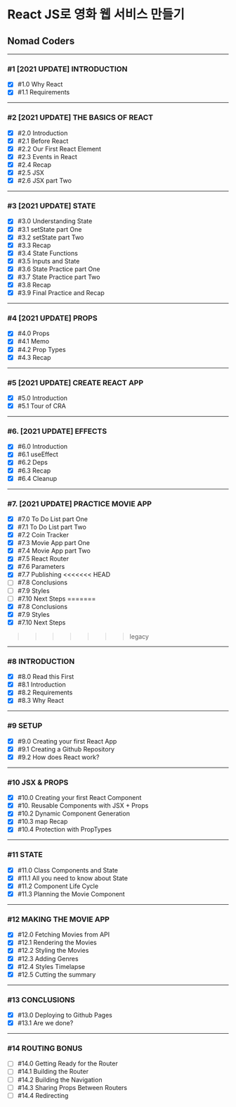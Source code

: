# React JS로 영화 웹 서비스 만들기

## Nomad Coders

---

### #1 [2021 UPDATE] INTRODUCTION

- [x] #1.0 Why React
- [x] #1.1 Requirements

---

### #2 [2021 UPDATE] THE BASICS OF REACT

- [x] #2.0 Introduction
- [x] #2.1 Before React
- [x] #2.2 Our First React Element
- [x] #2.3 Events in React
- [x] #2.4 Recap
- [x] #2.5 JSX
- [x] #2.6 JSX part Two

---

### #3 [2021 UPDATE] STATE

- [x] #3.0 Understanding State
- [x] #3.1 setState part One
- [x] #3.2 setState part Two
- [x] #3.3 Recap
- [x] #3.4 State Functions
- [x] #3.5 Inputs and State
- [x] #3.6 State Practice part One
- [x] #3.7 State Practice part Two
- [x] #3.8 Recap
- [x] #3.9 Final Practice and Recap

---

### #4 [2021 UPDATE] PROPS

- [x] #4.0 Props
- [x] #4.1 Memo
- [x] #4.2 Prop Types
- [x] #4.3 Recap

---

### #5 [2021 UPDATE] CREATE REACT APP

- [x] #5.0 Introduction
- [x] #5.1 Tour of CRA

---

### #6. [2021 UPDATE] EFFECTS

- [x] #6.0 Introduction
- [x] #6.1 useEffect
- [x] #6.2 Deps
- [x] #6.3 Recap
- [x] #6.4 Cleanup

---

### #7. [2021 UPDATE] PRACTICE MOVIE APP

- [x] #7.0 To Do List part One
- [x] #7.1 To Do List part Two
- [x] #7.2 Coin Tracker
- [x] #7.3 Movie App part One
- [x] #7.4 Movie App part Two
- [x] #7.5 React Router
- [x] #7.6 Parameters
- [x] #7.7 Publishing
<<<<<<< HEAD
- [ ] #7.8 Conclusions
- [ ] #7.9 Styles
- [ ] #7.10 Next Steps
=======
- [x] #7.8 Conclusions
- [x] #7.9 Styles
- [x] #7.10 Next Steps
>>>>>>> legacy

---

### #8 INTRODUCTION

- [x] #8.0 Read this First
- [x] #8.1 Introduction
- [x] #8.2 Requirements
- [x] #8.3 Why React

---

### #9 SETUP

- [x] #9.0 Creating your first React App
- [x] #9.1 Creating a Github Repository
- [x] #9.2 How does React work?

---

### #10 JSX & PROPS

- [x] #10.0 Creating your first React Component
- [x] #10. Reusable Components with JSX + Props
- [x] #10.2 Dynamic Component Generation
- [x] #10.3 map Recap
- [x] #10.4 Protection with PropTypes

---

### #11 STATE

- [x] #11.0 Class Components and State
- [x] #11.1 All you need to know about State
- [x] #11.2 Component Life Cycle
- [x] #11.3 Planning the Movie Component

---

### #12 MAKING THE MOVIE APP

- [x] #12.0 Fetching Movies from API
- [x] #12.1 Rendering the Movies
- [x] #12.2 Styling the Movies
- [x] #12.3 Adding Genres
- [x] #12.4 Styles Timelapse
- [x] #12.5 Cutting the summary

---

### #13 CONCLUSIONS

- [x] #13.0 Deploying to Github Pages
- [x] #13.1 Are we done?

---

### #14 ROUTING BONUS

- [ ] #14.0 Getting Ready for the Router
- [ ] #14.1 Building the Router
- [ ] #14.2 Building the Navigation
- [ ] #14.3 Sharing Props Between Routers
- [ ] #14.4 Redirecting
